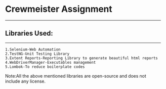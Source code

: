# Crewmeister Assignment

---
## Libraries Used:

----
    1.Selenium-Web Automation
    2.TestNG-Unit Testing Library
    3.Extent Reports-Reporting Library to generate beautiful html reports
    4.WebDriverManager-Executables management
    5.Lombok-To reduce boilerplate codes

Note:All the above mentioned libraries are open-source and does not include any license.




